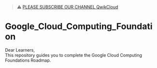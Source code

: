 >⚠️ [PLEASE SUBSCRIBE OUR CHANNEL QwikCloud](https://www.youtube.com/@qwikcloud)
# Google_Cloud_Computing_Foundation
Dear Learners,  
This repository guides you to complete the Google Cloud Computing Foundations Roadmap.
